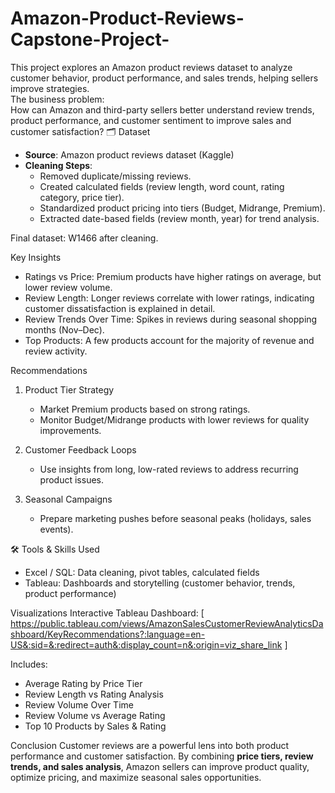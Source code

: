# Amazon-Product-Reviews-Capstone-Project-
This project explores an Amazon product reviews dataset to analyze customer behavior, product performance, and sales trends, helping sellers improve strategies.  
The business problem:  
How can Amazon and third-party sellers better understand review trends, product performance, and customer sentiment to improve sales and customer satisfaction?
🗂 Dataset
- **Source**: Amazon product reviews dataset (Kaggle)  
- **Cleaning Steps**:
  - Removed duplicate/missing reviews.  
  - Created calculated fields (review length, word count, rating category, price tier).  
  - Standardized product pricing into tiers (Budget, Midrange, Premium).  
  - Extracted date-based fields (review month, year) for trend analysis.  

Final dataset: W1466 after cleaning.

Key Insights
- Ratings vs Price: Premium products have higher ratings on average, but lower review volume.  
- Review Length: Longer reviews correlate with lower ratings, indicating customer dissatisfaction is explained in detail.  
- Review Trends Over Time: Spikes in reviews during seasonal shopping months (Nov–Dec).  
- Top Products: A few products account for the majority of revenue and review activity.  

 Recommendations
1. Product Tier Strategy  
   - Market Premium products based on strong ratings.  
   - Monitor Budget/Midrange products with lower reviews for quality improvements.  

2. Customer Feedback Loops  
   - Use insights from long, low-rated reviews to address recurring product issues.  

3. Seasonal Campaigns  
   - Prepare marketing pushes before seasonal peaks (holidays, sales events).  


 🛠 Tools & Skills Used
- Excel / SQL: Data cleaning, pivot tables, calculated fields  
- Tableau: Dashboards and storytelling (customer behavior, trends, product performance)  


 Visualizations
Interactive Tableau Dashboard: [ https://public.tableau.com/views/AmazonSalesCustomerReviewAnalyticsDashboard/KeyRecommendations?:language=en-US&:sid=&:redirect=auth&:display_count=n&:origin=viz_share_link ]  

Includes:  
- Average Rating by Price Tier  
- Review Length vs Rating Analysis  
- Review Volume Over Time  
- Review Volume vs Average Rating  
- Top 10 Products by Sales & Rating  

Conclusion
Customer reviews are a powerful lens into both product performance and customer satisfaction. By combining **price tiers, review trends, and sales analysis**, Amazon sellers can improve product quality, optimize pricing, and maximize seasonal sales opportunities.  


